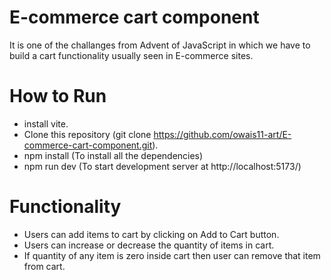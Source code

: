 # E-commerce cart component

It is one of the challanges from Advent of JavaScript in which we have to build a cart functionality usually seen in E-commerce sites.

# How to Run

- install vite.
- Clone this repository (git clone https://github.com/owais11-art/E-commerce-cart-component.git).
- npm install (To install all the dependencies)
- npm run dev (To start development server at http://localhost:5173/)

# Functionality

- Users can add items to cart by clicking on Add to Cart button.
- Users can increase or decrease the quantity of items in cart.
- If quantity of any item is zero inside cart then user can remove that item from cart.
